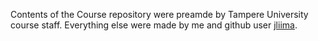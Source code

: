 Contents of the Course repository were preamde by Tampere University course staff. Everything else were made by me and github user [jliima](https://github.com/jliima).

